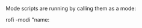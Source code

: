Mode scripts are running by calling them as a mode:

rofi -modi "name:<script>" -show name


# File Browser

## Usage

```bash
rofi -modi "fb:./rofi-file-browser.sh" -show fb
```

